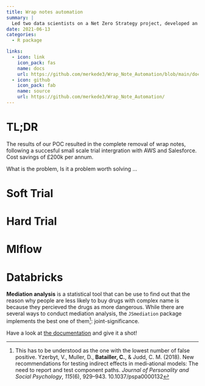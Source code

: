 ```yaml
---
title: Wrap notes automation
summary: |
  Led two data scientists on a Net Zero Strategy project, developed an automation tool providing cost savings of £200k per annum. Delivered key recommendations and insights to Director and senior leadership.
date: 2021-06-13
categories:
  - R package

links:
  - icon: link
    icon_pack: fas
    name: docs
    url: https://github.com/merkede3/Wrap_Note_Automation/blob/main/docs/project_plan.md
  - icon: github
    icon_pack: fab
    name: source
    url: https://github.com/merkede3/Wrap_Note_Automation/
---
```


# TL;DR

The results of our POC resulted in the complete removal of wrap notes, following a succesful small scale trial intergration with AWS and Salesforce. Cost savings of £200k per annum. 




What is the problem, Is it a problem worth solving ...

# Soft Trial



# Hard Trial


# Mlflow



# Databricks


**Mediation analysis** is a statistical tool that can be use to find out that 
the reason why people are less likely to buy drugs with complex name is because 
they percieved the drugs as more dangerous. While there are several ways to
conduct mediation analysis, the `JSmediation` package implements the best one
of them[^3]: joint-significance.

Have a look at [the documentation](https://jsmediation.cedricbatailler.me/) and 
give it a shot!

[^1]: Yeah. It happens.

[^2]: Dohle, S., & Siegrist, M. (2014). Fluency of pharmaceutical drug names predicts perceived hazardousness, assumed side effects and willingness to buy. _Journal of Health Psychology_, _19_(10), 1241-1249. doi: 10.1177/1359105313488974

[^3]: This has to be understood as the one with the lowest number of false positive. Yzerbyt, V., Muller, D., **Batailler, C.**, & Judd, C. M. (2018). New recommendations for testing indirect effects in medi‑ational models: The need to report and test component paths. _Journal of Personality and Social Psychology_, _115_(6), 929–943. 10.1037/pspa0000132
